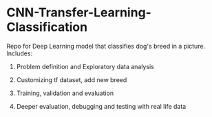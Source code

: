 # CNN-Transfer-Learning-Classification

Repo for Deep Learning model that classifies dog's breed in a picture. Includes:

1) Problem definition and Exploratory data analysis

2) Customizing tf dataset, add new breed

3) Training, validation and evaluation

4) Deeper evaluation, debugging and testing with real life data
